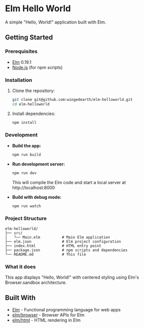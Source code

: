 # Elm Hello World

A simple "Hello, World!" application built with Elm.

## Getting Started

### Prerequisites

- [Elm](https://elm-lang.org/) 0.19.1
- [Node.js](https://nodejs.org/) (for npm scripts)

### Installation

1. Clone the repository:
   ```bash
   git clone git@github.com:wingedearth/elm-helloworld.git
   cd elm-helloworld
   ```

2. Install dependencies:
   ```bash
   npm install
   ```

### Development

- **Build the app:**
  ```bash
  npm run build
  ```

- **Run development server:**
  ```bash
  npm run dev
  ```
  This will compile the Elm code and start a local server at http://localhost:8000

- **Build with debug mode:**
  ```bash
  npm run watch
  ```

### Project Structure

```
elm-helloworld/
├── src/
│   └── Main.elm          # Main Elm application
├── elm.json              # Elm project configuration
├── index.html            # HTML entry point
├── package.json          # npm scripts and dependencies
└── README.md             # This file
```

### What it does

This app displays "Hello, World!" with centered styling using Elm's Browser.sandbox architecture.

## Built With

- [Elm](https://elm-lang.org/) - Functional programming language for web apps
- [elm/browser](https://package.elm-lang.org/packages/elm/browser/latest/) - Browser APIs for Elm
- [elm/html](https://package.elm-lang.org/packages/elm/html/latest/) - HTML rendering in Elm
